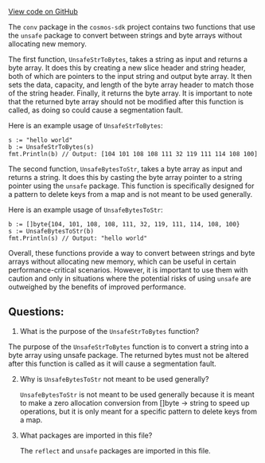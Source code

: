 [View code on GitHub](https://github.com/cosmos/cosmos-sdk/blob/main/internal/conv/string.go)

The `conv` package in the `cosmos-sdk` project contains two functions that use the `unsafe` package to convert between strings and byte arrays without allocating new memory. 

The first function, `UnsafeStrToBytes`, takes a string as input and returns a byte array. It does this by creating a new slice header and string header, both of which are pointers to the input string and output byte array. It then sets the data, capacity, and length of the byte array header to match those of the string header. Finally, it returns the byte array. It is important to note that the returned byte array should not be modified after this function is called, as doing so could cause a segmentation fault.

Here is an example usage of `UnsafeStrToBytes`:

```
s := "hello world"
b := UnsafeStrToBytes(s)
fmt.Println(b) // Output: [104 101 108 108 111 32 119 111 114 108 100]
```

The second function, `UnsafeBytesToStr`, takes a byte array as input and returns a string. It does this by casting the byte array pointer to a string pointer using the `unsafe` package. This function is specifically designed for a pattern to delete keys from a map and is not meant to be used generally.

Here is an example usage of `UnsafeBytesToStr`:

```
b := []byte{104, 101, 108, 108, 111, 32, 119, 111, 114, 108, 100}
s := UnsafeBytesToStr(b)
fmt.Println(s) // Output: "hello world"
```

Overall, these functions provide a way to convert between strings and byte arrays without allocating new memory, which can be useful in certain performance-critical scenarios. However, it is important to use them with caution and only in situations where the potential risks of using `unsafe` are outweighed by the benefits of improved performance.
## Questions: 
 1. What is the purpose of the `UnsafeStrToBytes` function?
   
   The purpose of the `UnsafeStrToBytes` function is to convert a string into a byte array using unsafe package. The returned bytes must not be altered after this function is called as it will cause a segmentation fault.

2. Why is `UnsafeBytesToStr` not meant to be used generally?
   
   `UnsafeBytesToStr` is not meant to be used generally because it is meant to make a zero allocation conversion from []byte -> string to speed up operations, but it is only meant for a specific pattern to delete keys from a map.

3. What packages are imported in this file?
   
   The `reflect` and `unsafe` packages are imported in this file.